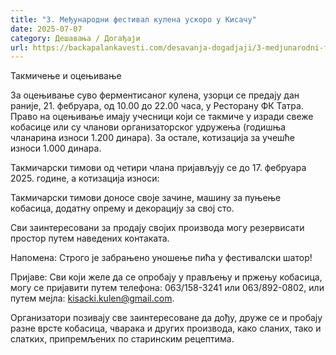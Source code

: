 ```yaml
---
title: "3. Међународни фестивал кулена ускоро у Кисачу"
date: 2025-07-07
category: Дешавања / Догађаји
url: https://backapalankavesti.com/desavanja-dogadjaji/3-medjunarodni-festival-kulena-uskoro-u-kisacu/
---
```


Такмичење и оцењивање

За оцењивање суво ферментисаног кулена, узорци се предају дан раније, 21. фебруара, од 10.00 до 22.00 часа, у Ресторану ФК Татра. Право на оцењивање имају учесници који се такмиче у изради свеже кобасице или су чланови организаторског удружења (годишња чланарина износи 1.200 динара). За остале, котизација за учешће износи 1.000 динара.

Такмичарски тимови од четири члана пријављују се до 17. фебруара 2025. године, а котизација износи:

Такмичарски тимови доносе своје зачине, машину за пуњење кобасица, додатну опрему и декорацију за свој сто.

Сви заинтересовани за продају својих производа могу резервисати простор путем наведених контаката.

Напомена: Строго је забрањено уношење пића у фестивалски шатор!

Пријаве: Сви који желе да се опробају у прављењу и пржењу кобасица, могу се пријавити путем телефона: 063/158-3241 или 063/892-0802, или путем мејла: kisacki.kulen@gmail.com.

Организатори позивају све заинтересоване да дођу, друже се и пробају разне врсте кобасица, чварака и других производа, како сланих, тако и слатких, припремљених по старинским рецептима.
